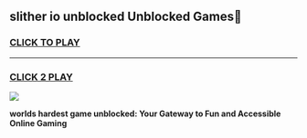 
## slither io unblocked Unblocked Games👋
<h3>
<a href="https://premium.freeplayer.one?title=slither_io_unblocked&ref=16F">CLICK TO PLAY</a></h3>
<hr>

<h3>
<a href="https://premium.freeplayer.one?title=slither_io_unblocked&ref=16F">CLICK 2 PLAY</a>
  
</h3>

<a href="https://premium.freeplayer.one?title=slither_io_unblocked&ref=16F/"><img src="https://clearcache.store/games.png"></a>


**worlds hardest game unblocked: Your Gateway to Fun and Accessible Online Gaming**
